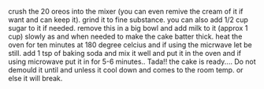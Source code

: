 crush the 20 oreos into the mixer (you can even remive the cream of it if want and can keep it). grind it to fine substance. you can also add 1/2 cup sugar to it if needed.
remove this in a big bowl and add milk to it (approx 1 cup) slowly as and when needed to make the cake batter thick.
heat the oven for ten minutes at 180 degree celcius and if using the micrwave let be still.
add 1 tsp of baking soda and mix it well and put it in the oven and if using microwave put it in for 5-6 minutes..
Tada!! the cake is ready.... Do not demould it until and unless it cool down and comes to the room temp. or else it will break.
